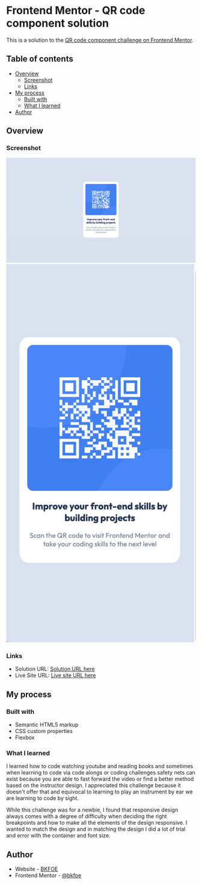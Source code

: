 # Frontend Mentor - QR code component solution

This is a solution to the [QR code component challenge on Frontend Mentor](https://www.frontendmentor.io/challenges/qr-code-component-iux_sIO_H). 

## Table of contents

- [Overview](#overview)
  - [Screenshot](#screenshot)
  - [Links](#links)
- [My process](#my-process)
  - [Built with](#built-with)
  - [What I learned](#what-i-learned)
- [Author](#author)

## Overview

### Screenshot
![Desktop Screenshot](Screenshot_desktop.jpg)
![Mobile Screenshot](Screenshot_mobile.jpg)

### Links

- Solution URL: [Solution URL here](https://github.com/BKFOE/QR-Code-responsive-challenge.git)
- Live Site URL: [Live site URL here](https://bkfoe.github.io/QR-Code-responsive-challenge/)

## My process

### Built with

- Semantic HTML5 markup
- CSS custom properties
- Flexbox

### What I learned

I learned how to code watching youtube and reading books and sometimes when learning to code via code alongs or coding challenges safety nets can exist because you are able to fast forward the video or find a better method based on the instructor design. I appreciated this challenge because it doesn't offer that and equivocal to learning to play an instrument by ear we are learning to code by sight.

While this challenge was for a newbie, I found that responsive design always comes with a degree of difficulty when deciding the right breakpoints and how to make all the elements of the design responsive. I wanted to match the design and in matching the design I did a lot of trial and error with the container and font size. 

## Author

- Website - [BKFOE](https://github.com/BKFOE)
- Frontend Mentor - [@bkfoe](https://www.frontendmentor.io/profile/bkfoe)
